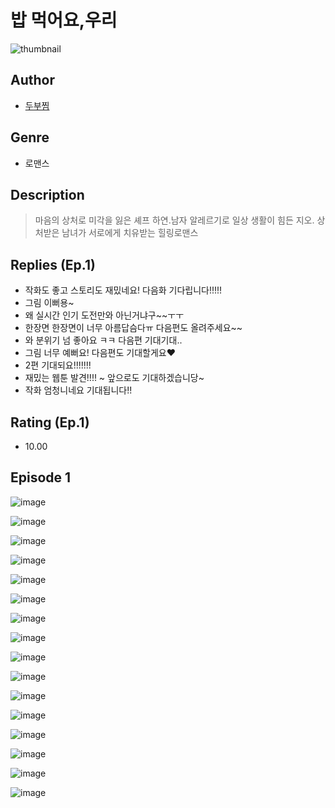 # 밥 먹어요,우리
![thumbnail](https://image-comic.pstatic.net/user_contents_data/challenge_comic/2023/05/23/upload_3702294675117783142_480x623.jpeg)

## Author
- [두부찜](https://comic.naver.com/artistTitle?id=366881)

## Genre
- 로맨스

## Description
> 마음의 상처로 미각을 잃은 셰프 하연.남자 알레르기로 일상 생활이 힘든 지오. 상처받은 남녀가 서로에게 치유받는 힐링로맨스

## Replies (Ep.1)
- 작화도 좋고 스토리도 재밌네요! 다음화 기다립니다!!!!!
- 그림 이뻐용~
- 왜 실시간 인기 도전만와 아닌거냐구~~ㅜㅜ
- 한장면 한장면이 너무 아름답슴다ㅠ 다음편도 올려주세요~~
- 와 분위기 넘 좋아요 ㅋㅋ 다음편 기대기대..
- 그림 너무 예뻐요! 다음편도 기대할게요♥️
- 2편 기대되요!!!!!!!
- 재밌는 웹툰 발견!!!! ~ 앞으로도 기대하겠습니당~
- 작화 엄청니네요 기대됩니다!!

## Rating (Ep.1)
- 10.00

## Episode 1
![image](https://image-comic.pstatic.net/user_contents_data/challenge_comic/2023/05/23/366881/upload_3904674075271116387.jpeg)

![image](https://image-comic.pstatic.net/user_contents_data/challenge_comic/2023/05/23/366881/upload_7234015977278814052.jpeg)

![image](https://image-comic.pstatic.net/user_contents_data/challenge_comic/2023/05/23/366881/upload_7306582847922791010.jpeg)

![image](https://image-comic.pstatic.net/user_contents_data/challenge_comic/2023/05/23/366881/upload_4062919976350672437.jpeg)

![image](https://image-comic.pstatic.net/user_contents_data/challenge_comic/2023/05/23/366881/upload_3977866361097708336.jpeg)

![image](https://image-comic.pstatic.net/user_contents_data/challenge_comic/2023/05/23/366881/upload_7016996566986733410.jpeg)

![image](https://image-comic.pstatic.net/user_contents_data/challenge_comic/2023/05/23/366881/upload_3833469492628108646.jpeg)

![image](https://image-comic.pstatic.net/user_contents_data/challenge_comic/2023/05/23/366881/upload_3630236870710409062.jpeg)

![image](https://image-comic.pstatic.net/user_contents_data/challenge_comic/2023/05/23/366881/upload_3618142242687431991.jpeg)

![image](https://image-comic.pstatic.net/user_contents_data/challenge_comic/2023/05/23/366881/upload_3690472532906161972.jpeg)

![image](https://image-comic.pstatic.net/user_contents_data/challenge_comic/2023/05/23/366881/upload_3474027054631105889.jpeg)

![image](https://image-comic.pstatic.net/user_contents_data/challenge_comic/2023/05/23/366881/upload_3832670146802169953.jpeg)

![image](https://image-comic.pstatic.net/user_contents_data/challenge_comic/2023/05/23/366881/upload_3688560477826540848.jpeg)

![image](https://image-comic.pstatic.net/user_contents_data/challenge_comic/2023/05/23/366881/upload_3690756186186266935.jpeg)

![image](https://image-comic.pstatic.net/user_contents_data/challenge_comic/2023/05/23/366881/upload_3688508813645263457.jpeg)

![image](https://image-comic.pstatic.net/user_contents_data/challenge_comic/2023/05/23/366881/upload_3558796098269307440.jpeg)
